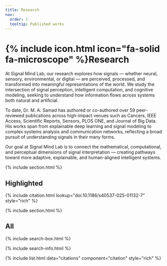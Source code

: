 ```yaml
---
title: Research
nav:
  order: 1
  tooltip: Published works
---
```


# {% include icon.html icon="fa-solid fa-microscope" %}Research

At Signal Mind Lab, our research explores how signals — whether neural, sensory, environmental, or digital — are perceived, processed, and transformed into meaningful representations of the world. We study the intersection of signal perception, intelligent computation, and cognitive modeling, seeking to understand how information flows across systems both natural and artificial.

To date, Dr. M. A. Samad has authored or co-authored over 59 peer-reviewed publications across high-impact venues such as Cancers, IEEE Access, Scientific Reports, Sensors, PLOS ONE, and Journal of Big Data. His works span from explainable deep learning and signal modeling to complex systems analysis and communication networks, reflecting a broad pursuit of understanding signals in their many forms.

Our goal at Signal Mind Lab is to connect the mathematical, computational, and perceptual dimensions of signal interpretation — creating pathways toward more adaptive, explainable, and human-aligned intelligent systems.

{% include section.html %}

## Highlighted

{% include citation.html lookup="doi:10.1186/s40537-025-01132-7" style="rich" %}

{% include section.html %}

## All

{% include search-box.html %}

{% include search-info.html %}

{% include list.html data="citations" component="citation" style="rich" %}
